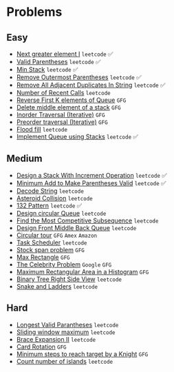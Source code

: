 # Problems

## Easy
- [Next greater element I](https://leetcode.com/problems/next-greater-element-i/) `leetcode`  ✅
- [Valid Parentheses](https://leetcode.com/problems/valid-parentheses/) `leetcode`  ✅
- [Min Stack](https://leetcode.com/problems/min-stack/) `leetcode`  ✅
- [Remove Outermost Parentheses](https://leetcode.com/problems/remove-outermost-parentheses/) `leetcode`  ✅
- [Remove All Adjacent Duplicates In String](https://leetcode.com/problems/remove-all-adjacent-duplicates-in-string/) `leetcode` ✅
- [Number of Recent Calls](https://leetcode.com/problems/number-of-recent-calls/) `leetcode`
- [Reverse First K elements of Queue](https://practice.geeksforgeeks.org/problems/reverse-first-k-elements-of-queue/1/) `GFG`
- [Delete middle element of a stack](https://practice.geeksforgeeks.org/problems/delete-middle-element-of-a-stack/1/) `GFG`
- [Inorder Traversal (Iterative)](https://practice.geeksforgeeks.org/problems/inorder-traversal-iterative/1/) `GFG`
- [Preorder traversal (Iterative)](https://practice.geeksforgeeks.org/problems/preorder-traversal-iterative/1/) `GFG`
- [Flood fill](https://leetcode.com/problems/flood-fill/) `leetcode`
- [Implement Queue using Stacks](https://leetcode.com/problems/implement-queue-using-stacks/) `leetcode` ✅
## Medium
- [Design a Stack With Increment Operation](https://leetcode.com/problems/design-a-stack-with-increment-operation/) `leetcode` ✅
- [Minimum Add to Make Parentheses Valid](https://leetcode.com/problems/minimum-add-to-make-parentheses-valid/) `leetcode` ✅
- [Decode String](https://leetcode.com/problems/decode-string/) `leetcode`
- [Asteroid Collision](https://leetcode.com/problems/asteroid-collision/) `leetcode`
- [132 Pattern](https://leetcode.com/problems/132-pattern/) `leetcode` ✅
- [Design circular Queue](https://leetcode.com/problems/design-circular-queue/) `leetcode`
- [Find the Most Competitive Subsequence](https://leetcode.com/problems/find-the-most-competitive-subsequence/) `leetcode`
- [Design Front Middle Back Queue](https://leetcode.com/problems/design-front-middle-back-queue/) `leetcode`
- [Circular tour](https://practice.geeksforgeeks.org/problems/circular-tour/1) `GFG` `Amex` `Amazon`
- [Task Scheduler](https://leetcode.com/problems/task-scheduler/) `leetcode`
- [Stock span problem](https://practice.geeksforgeeks.org/problems/stock-span-problem-1587115621/1/) `GFG`
- [Max Rectangle](https://practice.geeksforgeeks.org/problems/max-rectangle/1/) `GFG`
- [The Celebrity Problem](https://practice.geeksforgeeks.org/problems/the-celebrity-problem/1/) `Google` `GFG`
- [Maximum Rectangular Area in a Histogram](https://practice.geeksforgeeks.org/problems/maximum-rectangular-area-in-a-histogram-1587115620/1/) `GFG`
- [Binary Tree Right Side View](https://leetcode.com/problems/binary-tree-right-side-view/) `leetcode`
- [Snake and Ladders](https://leetcode.com/problems/snakes-and-ladders/) `leetcode`

## Hard
- [Longest Valid Parantheses](https://leetcode.com/problems/longest-valid-parentheses/) `leetcode`
- [Sliding window maximum](https://leetcode.com/problems/sliding-window-maximum/) `leetcode`
- [Brace Expansion II](https://leetcode.com/problems/brace-expansion-ii/) `leetcode`
- [Card Rotation](https://practice.geeksforgeeks.org/problems/card-rotation5834/1/) `GFG`
- [Minimum steps to reach target by a Knight](https://www.geeksforgeeks.org/minimum-steps-reach-target-knight/) `GFG`
- [Count number of islands](https://leetcode.com/problems/number-of-islands/) `leetcode`
